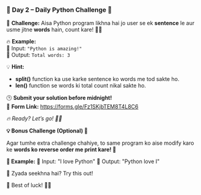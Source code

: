 ### **📢 Day 2 – Daily Python Challenge 🐍**  

🚀 **Challenge:** Aisa Python program likhna hai jo user se ek **sentence** le aur usme jitne **words** hain, count kare! 🔢💡  

🔥 **Example:**  
📌 Input: `"Python is amazing!"`  
📌 Output: `Total words: 3`  

💡 **Hint:**  
- **split()** function ka use karke sentence ko words me tod sakte ho.  
- **len()** function se words ki total count nikal sakte ho.  

🕒 **Submit your solution before midnight!**  
📌 **Form Link:** https://forms.gle/Fz1SKjbTEM8T4L8C6  

*🔥 Ready? Let’s go! 💪🚀*


**💡 Bonus Challenge (Optional) 🤩**

Agar tumhe extra challenge chahiye, to same program ko aise modify karo ke **words ko reverse order me print kare! 🔄**

**📌 Example:**
🔹 Input: "I love Python"
🔹 Output: "Python love I"

🎯 Zyada seekhna hai? Try this out!

🚀 Best of luck! 💪🔥